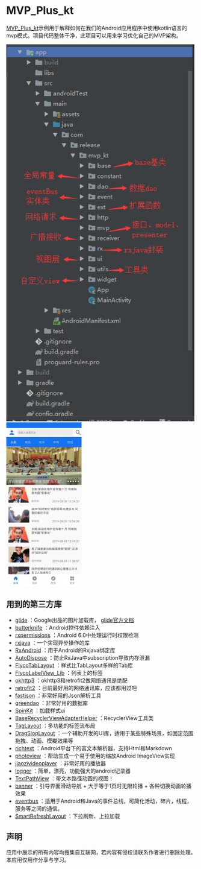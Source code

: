 MVP_Plus_kt 
=

[MVP_Plus_kt](https://github.com/enChenging/MVP_Plus_kt)示例用于解释如何在我们的Android应用程序中使用kotlin语言的mvp模式。项目代码整体干净，此项目可以用来学习优化自己的MVP架构。

<img src="https://github.com/enChenging/MVP_Plus_kt/blob/master/screenshot/screen.png" width="500">
<img src="https://github.com/enChenging/MVP_Plus_kt/blob/master/screenshot/video.gif" width="200">

用到的第三方库
-
- [glide](https://github.com/bumptech/glide)
	：Google出品的图片加载库， 
[glide官方文档](https://mrfu.me/2016/02/27/Glide_Getting_Started/)
- [butterknife](https://github.com/JakeWharton/butterknife)
	：Android控件依赖注入
- [rxpermissions](https://github.com/tbruyelle/RxPermissions)
	：Android 6.0中处理运行时权限检测
- [rxjava](https://github.com/ReactiveX/RxJava)
	：一个实现异步操作的库
- [RxAndroid](https://github.com/ReactiveX/RxAndroid)
	：用于Android的Rxjava绑定库
- [AutoDispose](https://github.com/uber/AutoDispose)
	：防止RxJava中subscription导致内存泄漏
- [FlycoTabLayout](https://github.com/H07000223/FlycoTabLayout)
	：样式比TabLayout多样的Tab库
- [FlycoLabelView_Lib](https://github.com/H07000223/FlycoLabelView)
	：列表上的标签
- [okhttp3](https://github.com/square/okhttp)
	：okhttp3和retrofit2做网络通讯是绝配
- [retrofit2](https://github.com/square/retrofit)
	：目前最好用的网络通讯库，应该都用过吧
- [fastjson](https://github.com/alibaba/fastjson)
	：非常好用的Json解析工具
- [greendao](https://github.com/greenrobot/greenDAO)
	：非常好用的数据库
- [SpinKit](https://github.com/ybq/Android-SpinKit)
	：加载样式ui
- [BaseRecyclerViewAdapterHelper](https://github.com/CymChad/BaseRecyclerViewAdapterHelper)
	：RecyclerView工具类
- [TagLayout](https://github.com/Rukey7/TagLayout)
	：多功能的标签流布局
- [DragSlopLayout](https://github.com/Rukey7/DragSlopLayout)
	：一个辅助开发的UI库，适用于某些特殊场景，如固定范围拖拽、动画、模糊效果等
- [richtext](https://github.com/zzhoujay/RichText)
	：Android平台下的富文本解析器，支持Html和Markdown
- [photoview](https://github.com/chrisbanes/PhotoView)
	：帮助生成一个易于使用的缩放Android ImageView实现
- [jiaozivideoplayer](https://github.com/lipangit/JiaoZiVideoPlayer)
	：非常好用的播放器
- [logger](https://github.com/orhanobut/logger)
	：简单，漂亮，功能强大的android记录器
- [TextPathView](https://github.com/totond/TextPathView)
	：带文本路径动画的视图！
- [banner](https://github.com/bingoogolapple/BGABanner-Android)
	：引导界面滑动导航 + 大于等于1页时无限轮播 + 各种切换动画轮播效果
- [eventbus](https://github.com/greenrobot/EventBus)
	：适用于Android和Java的事件总线，可简化活动，碎片，线程，服务等之间的通信。
- [SmartRefreshLayout](https://github.com/scwang90/SmartRefreshLayout)
	：下拉刷新、上拉加载	
 
声明
-
应用中展示的所有内容均搜集自互联网，若内容有侵权请联系作者进行删除处理。本应用仅用作分享与学习。

